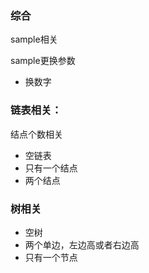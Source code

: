 ### 综合

sample相关

sample更换参数
- 换数字


###  链表相关：

结点个数相关
- 空链表
- 只有一个结点
- 两个结点


### 树相关

- 空树
- 两个单边，左边高或者右边高
- 只有一个节点
